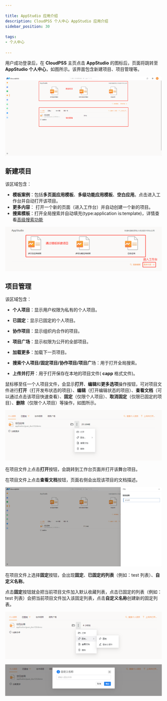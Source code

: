 ```yaml
---

title: AppStudio 应用介绍
description: CloudPSS 个人中心 AppStudio 应用介绍
sidebar_position: 30

tags: 
- 个人中心

---
```


用户成功登录后，在 **CloudPSS** 主页点击 **AppStudio** 的图标后，页面将跳转至 **AppStudio 个人中心**，如图所示。该界面包含新建项目、项目管理等。

![个人中心界面](./个人中心界面.png "个人中心界面")


## 新建项目

该区域包含： 

+ **模板案例**：包括**多页面应用模板**、**多级功能应用模板**、**空白应用**。点击进入工作台并自动打开该项目。
+ **更多内容**： 打开一个新的页面（进入工作台）并自动创建一个新的项目。
+ **搜索模板**：打开全局搜索并自动填充(type:application is:template)，详情查看[高级搜索功能](../../others/advanced-search/index.md "高级搜索功能")

![新建项目](./新建项目.png "新建项目")


## 项目管理

该区域包含：

+ **个人项目**：显示用户权限为私有的个人项目。

+ **已固定**：显示已固定的个人项目。
  
+ **协作项目**：显示组织内合作的项目。

+ **项目广场**：显示权限为公开的全部项目。

+ **加载更多**：加载下一页项目。
  
+ **搜索个人项目/固定项目/协作项目/项目广**场：用于打开全局搜索。

+ **上传并打开**：用于打开保存在本地的项目文件( **capp** 格式文件)。 


鼠标移至任一个人项目文件，会显示**打开**、**编辑**和**更多选项**操作按钮，可对项目文件进行**打开**（打开发布状态的项目）、**编辑**（打开编辑状态的项目）、**查看文档**（可以通过点击该项目快速查看）、**固定**（仅限个人项目）、**取消固定**（仅限已固定的项目）、**删除**（仅限个人项目）等操作，如图所示。

![项目管理](./项目管理.png "项目管理")

在项目文件上点击**打开**按钮，会跳转到工作台页面并打开该舞台项目。

在项目文件上点击**查看文档**按钮，页面右侧会出现该项目的文档描述。

![查看文档](./查看文档.png "查看文档")

在项目文件上选择**固定**按钮，会出现**固定**、**已固定的列表**（例如：test 列表）、**自定义名称**。

点击**固定**按钮就会把当前项目文件加入默认收藏列表，点击已固定的列表（例如：test 列表）会把当前项目文件加入该固定列表，点击**自定义名称**创建新的固定列表。

![固定项目](./固定项目.png "固定项目")

![自定义名称](./自定义名称.png "自定义名称")